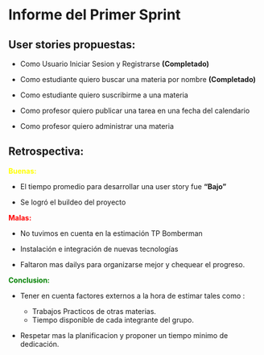 # Informe del Primer Sprint

## User stories propuestas:

- Como Usuario Iniciar Sesion y Registrarse **(Completado)**

- Como estudiante quiero buscar una materia por nombre **(Completado)**

- Como estudiante quiero suscribirme a una materia

- Como profesor quiero publicar una tarea en una fecha del calendario 

- Como profesor quiero administrar una materia

## Retrospectiva:


<span style="color:yellow">**Buenas:**</span>

- El tiempo promedio para desarrollar una  user story fue **“Bajo”**

- Se logró el buildeo del proyecto

<span style="color:red">**Malas:**</span>

- No tuvimos en cuenta en la estimación 
TP Bomberman

- Instalación e integración de nuevas tecnologías

- Faltaron mas dailys para organizarse mejor y chequear el progreso.


<span style="color:green">**Conclusion:**</span>

- Tener en cuenta factores externos a la hora de estimar tales como : 
    - Trabajos Practicos de otras materias.
    - Tiempo disponible de cada integrante del grupo.

- Respetar mas la planificacion y proponer un tiempo minimo de dedicación.   

